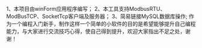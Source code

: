 1、本项目由winForm应用程序编写；
2、本工具支持ModbusRTU、ModBusTCP、SocketTcp客户端及服务器；
3、简易链接MySQL数据库操作;
作为一个编程入门新手，制作这样一个简单的小软件的目的是希望能够提升自己编程能力，与大家进行交流技巧心得，使自己得到提升，欢迎大家指出不足之处，谢谢！
